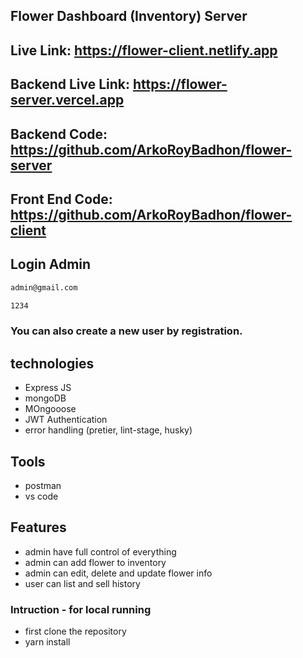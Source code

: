 ## Flower Dashboard (Inventory) Server

## Live Link: https://flower-client.netlify.app

## Backend Live Link: https://flower-server.vercel.app 

## Backend Code: https://github.com/ArkoRoyBadhon/flower-server
## Front End Code: https://github.com/ArkoRoyBadhon/flower-client 


## Login Admin
```bash
admin@gmail.com
```
```bash
1234
```

### You can also create a new user by registration.

## technologies
- Express JS
- mongoDB
- MOngooose
- JWT Authentication
- error handling (pretier, lint-stage, husky)

## Tools
- postman
- vs code

## Features
- admin have full control of everything
- admin can add flower to inventory
- admin can edit, delete and update flower info
- user can list and sell history

### Intruction - for local running
  - first clone the repository
  - yarn install

